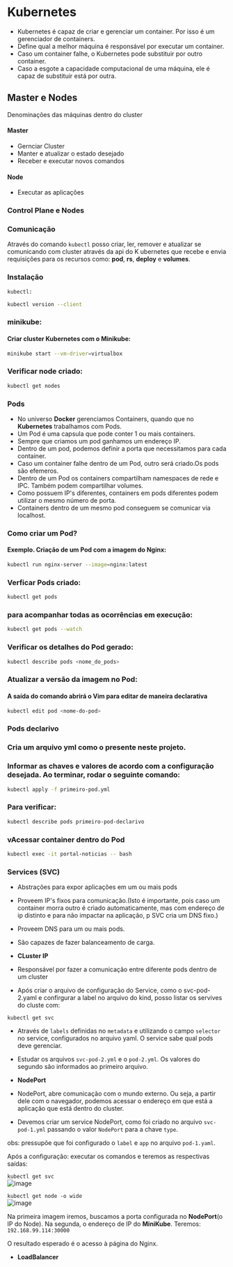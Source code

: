 # Kubernetes  


* Kubernetes é capaz de criar e gerenciar um container. Por isso é um gerenciador de containers.   
* Define qual a melhor máquina é responsável por executar um container.  
* Caso um container falhe, o Kubernetes pode substituir por outro container.  
* Caso a esgote a capacidade computacional de uma máquina, ele é capaz  de substituir está por outra.  

## Master e Nodes    
Denominações das máquinas dentro do cluster      

#### Master   
* Gernciar Cluster   
* Manter e atualizar o estado desejado    
* Receber e executar novos comandos   

#### Node  
* Executar as aplicações  


### Control Plane e Nodes

### Comunicação  

Através do comando `kubectl` posso criar, ler, remover e atualizar se comunicando com cluster através da api do K ubernetes que recebe e envia requisições para os recursos como: __pod__, __rs__, __deploy__ e __volumes__.   


### Instalação 

```bash
kubectl:

kubectl version --client

```


### minikube:   
#### Criar cluster Kubernetes com o Minikube:  

```bash
minikube start --vm-driver=virtualbox  

```
### Verificar node criado:   
  
```bash
kubectl get nodes
```   


### Pods

* No universo __Docker__ gerenciamos Containers, quando que no __Kubernetes__ trabalhamos com Pods.  
* Um Pod é uma capsula que pode conter 1 ou mais containers. 
* Sempre que criamos um pod ganhamos um endereço IP.
* Dentro de um pod, podemos definir a porta que necessitamos para cada container.
* Caso um container falhe dentro de um Pod, outro será criado.Os pods são efemeros.
* Dentro de um Pod os containers compartilham namespaces de rede e IPC. Também podem compartilhar volumes.
* Como possuem IP's diferentes, containers em pods diferentes podem utilizar o mesmo número de porta.  
* Containers dentro de um mesmo pod conseguem se comunicar via localhost.

### Como criar um Pod?  
#### Exemplo. Criação de um Pod com a imagem do Nginx:  


```bash
kubectl run nginx-server --image=nginx:latest
```  

### Verficar Pods criado:   
```bash
kubectl get pods
```  

### para acompanhar todas as ocorrências em execução:  

```bash
kubectl get pods --watch  
```   

### Verificar os detalhes do Pod gerado:  


```bash
kubectl describe pods <nome_do_pods>
```  

### Atualizar a versão da imagem no Pod:   
#### A saída do comando abrirá o Vim para editar de maneira declarativa   
  
```bash
kubectl edit pod <nome-do-pod>

```
### Pods declarivo
###  Cria um arquivo yml como o presente neste projeto.
### Informar as chaves e valores de acordo com a configuração desejada. Ao terminar, rodar o seguinte comando:  

```bash
kubectl apply -f primeiro-pod.yml 
```

### Para verificar:
```bash
kubectl describe pods primeiro-pod-declarivo
```
### vAcessar container dentro do Pod  
```bash
kubectl exec -it portal-noticias -- bash
```   

### Services (SVC)  

* Abstrações para expor aplicações em um ou mais pods  
* Proveem IP's fixos para comunicação.(Isto é importante, pois caso um container morra outro é criado automaticamente, mas com endereço de ip distinto e para não impactar na aplicação, p SVC cria um DNS fixo.) 
* Proveem DNS para um ou mais pods.  
* São capazes de fazer balanceamento de carga.  

* __CLuster IP__    

* Responsável por fazer a comunicação entre diferente pods dentro de um cluster  
* Após criar o arquivo de configuração do Service, como o svc-pod-2.yaml e confirgurar a label no arquivo do kind, posso listar os servives do cluste com:

`kubectl get svc`   

* Através de `labels` definidas no `metadata` e utilizando o campo `selector` no service, configurados no arquivo yaml. O service sabe qual pods deve gerenciar.  

* Estudar os arquivos `svc-pod-2.yml` e o `pod-2.yml`. Os valores do segundo são informados ao primeiro arquivo.

* __NodePort__    

* NodePort, abre comunicação com o mundo externo. Ou seja, a partir dele com o navegador, podemos acessar o endereço em que está a aplicação que está dentro do cluster.    

* Devemos criar um service NodePort, como foi criado no arquivo `svc-pod-1.yml` passando o valor `NodePort` para a chave `type`.  

obs: pressupõe que foi configurado o `label` e `app` no arquivo `pod-1.yaml`.  

Após a configuração: executar os comandos e teremos as respectivas saídas:   

`kubectl get svc`  
![image](./image/get-svc.png)   

`kubectl get node -o wide`  
![image](./image/node-o_wide.png)

Na primeira imagem iremos, buscamos a porta configurada no __NodePort__(o IP do Node). Na segunda, o endereço de IP do __MiniKube__. Teremos: `192.168.99.114:30000`  

O resultado esperado é o acesso à página do Nginx.

* __LoadBalancer__    